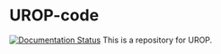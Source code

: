 # UROP-code

[![Documentation Status](https://readthedocs.org/projects/urop-code/badge/?version=latest)](https://urop-code.readthedocs.io/?badge=latest)
This is a repository for UROP.
